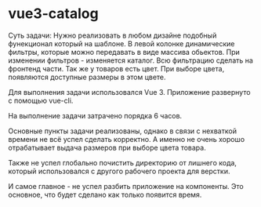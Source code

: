 # vue3-catalog

Суть задачи: Нужно реализовать в любом дизайне подобный фунекционал который на шаблоне. В левой колонке динамические фильтры, которые можно передавать в виде массива обьектов. При изменении фильтров - изменяется каталог. Всю фильтрацию сделать на фронтенд части. 
Так же у товаров есть цвет. При выборе цвета, появляются доступные размеры в этом цвете.

Для выполнения задачи использовался Vue 3. Приложение развернуто с помощью vue-cli.

На выполнение задачи затрачено порядка 6 часов.

Основные пункты задачи реализованы, однако в связи с нехваткой времени не всё успел сделать корректно.
А именно не очень хорошо отрабатывает выдача размеров при выборе цвета товара.

Также не успел глобально почистить директорию от лишнего кода, который использовался с другого рабочего проекта для верстки.

И самое главное - не успел разбить приложение на компоненты. Это основное, что будет сделано как только появится время.


